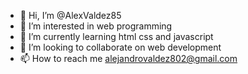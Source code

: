 - 👋 Hi, I’m @AlexValdez85
- 👀 I’m interested in web programming
- 🌱 I’m currently learning html css and javascript
- 💞️ I’m looking to collaborate on web development
- 📫 How to reach me alejandrovaldez802@gmail.com

<!---
AlexValdez85/AlexValdez85 is a ✨ special ✨ repository because its `README.md` (this file) appears on your GitHub profile.
You can click the Preview link to take a look at your changes.
--->
